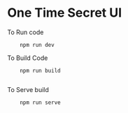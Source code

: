 # One Time Secret UI

To Run code 

```
    npm run dev

```

To Build Code
```
    npm run build
    
```

To Serve build
```
    npm run serve
    
```